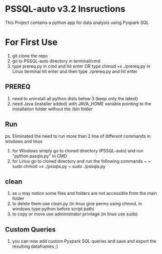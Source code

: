 # PSSQL-auto v3.2 Insructions
This Project contains a python app for data analysis using Pyspark SQL
# For First Use
1. git clone the repo
2. go to PSSQL-auto directory in terminal/cmd
3. type prereq.py in cmd and hit enter OR type chmod +x ./prereq.py in Linux terminal hit enter and then type ./prereq.py and hit enter
## PREREQ
1. need to uninstall all python dists below 3 (keep only the latest)
2. need Java (installer added) with JAVA_HOME variable pointing to the installation folder without the /bin folder
## Run
ps. Eliminated the need to run more than 2 line of different commands in windows and linux
1. for Windows simply go to cloned directory (PSSQL-auto) and run "python pssqla.py" in CMD
2. for Linux go to cloned directory and run the following commands ~
    ~ sudo chmod +x ./pssqla.py
    ~ sudo ./pssqla.py
## clean
1. as u may notice some files and folders are not accessible from the main folder
2. to delete them use clean.py (in linux give perms using chmod, in windows type python before script path)
3. to copy or move use administrator privilage (in linux use sudo)
## Custom Queries
1. you can now add custom Pyspark SQL queries and save and export the resulting dataframes ;)